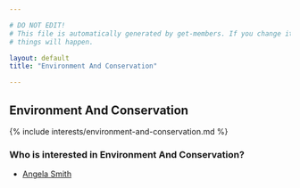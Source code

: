 ```yaml
---

# DO NOT EDIT!
# This file is automatically generated by get-members. If you change it, bad
# things will happen.

layout: default
title: "Environment And Conservation"

---
```


## Environment And Conservation

{% include interests/environment-and-conservation.md %}

### Who is interested in Environment And Conservation?


* [Angela Smith](/members/angela-smith.html)
